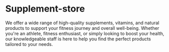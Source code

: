 # Supplement-store
We offer a wide range of high-quality supplements, vitamins, and natural products to support your fitness journey and overall well-being. Whether you're an athlete, fitness enthusiast, or simply looking to boost your health, our knowledgeable staff is here to help you find the perfect products tailored to your needs. 
